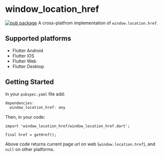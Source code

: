 # window_location_href
[![pub package](https://img.shields.io/pub/v/window_location_href.svg)](https://pub.dartlang.org/packages/window_location_href)
A cross-platfrom implementation of `window.location.href`.

## Supported platforms
* Flutter Android
* Flutter iOS
* Flutter Web
* Flutter Desktop

## Getting Started
In your `pubspec.yaml` file add:

```dart
dependencies:
  window_location_href: any
```
Then, in your code:
```
import 'window_location_href/window_location_href.dart';

final href = getHref();
```

Above code returns current page url on web (`window.location.href`), and `null` on other platforms.